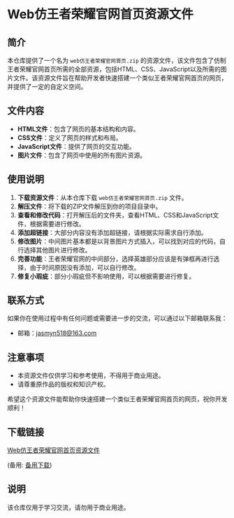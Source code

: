 # Web仿王者荣耀官网首页资源文件

## 简介
本仓库提供了一个名为 `web仿王者荣耀官网首页.zip` 的资源文件，该文件包含了仿制王者荣耀官网首页所需的全部资源，包括HTML、CSS、JavaScript以及所需的图片文件。该资源文件旨在帮助开发者快速搭建一个类似王者荣耀官网首页的网页，并提供了一定的自定义空间。

## 文件内容
- **HTML文件**：包含了网页的基本结构和内容。
- **CSS文件**：定义了网页的样式和布局。
- **JavaScript文件**：提供了网页的交互功能。
- **图片文件**：包含了网页中使用的所有图片资源。

## 使用说明
1. **下载资源文件**：从本仓库下载 `web仿王者荣耀官网首页.zip` 文件。
2. **解压文件**：将下载的ZIP文件解压到你的项目目录中。
3. **查看和修改代码**：打开解压后的文件夹，查看HTML、CSS和JavaScript文件，根据需要进行修改。
4. **添加超链接**：大部分内容没有添加超链接，请根据实际需求自行添加。
5. **修改图片**：中间图片基本都是以背景图片方式插入，可以找到对应的代码，自行选择其他图片进行修改。
6. **完善功能**：王者荣耀官网的中间部分，选择英雄部分应该是有弹框再进行选择，由于时间原因没有添加，可以自行修改。
7. **修复小瑕疵**：部分小瑕疵但不影响使用，可以根据需要进行修复。

## 联系方式
如果你在使用过程中有任何问题或需要进一步的交流，可以通过以下邮箱联系我：
- 邮箱：jasmyn518@163.com

## 注意事项
- 本资源文件仅供学习和参考使用，不得用于商业用途。
- 请尊重原作品的版权和知识产权。

希望这个资源文件能帮助你快速搭建一个类似王者荣耀官网首页的网页，祝你开发顺利！

## 下载链接
[Web仿王者荣耀官网首页资源文件](https://pan.quark.cn/s/d85f79c0afd4) 

(备用: [备用下载](https://pan.baidu.com/s/1g6hQMeP5maryqlfV_IZU9Q?pwd=1234))

## 说明

该仓库仅用于学习交流，请勿用于商业用途。
